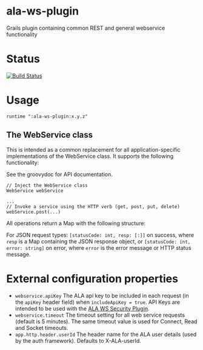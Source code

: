 # ala-ws-plugin
Grails plugin containing common REST and general webservice functionality

# Status
[![Build Status](https://travis-ci.org/AtlasOfLivingAustralia/ala-ws-plugin.svg?branch=master)](https://travis-ci.org/AtlasOfLivingAustralia/ala-ws-plugin)


# Usage

```
runtime ":ala-ws-plugin:x.y.z"
```


## The WebService class

This is intended as a common replacement for all application-specific implementations of the WebService class. It supports the following functionality:

See the groovydoc for API documentation.

```
// Inject the WebService class
WebService webService

...
// Invoke a service using the HTTP verb (get, post, put, delete)
webService.post(...)
```

All operations return a Map with the following structure: 

For JSON request types:
```[statusCode: int, resp: [:]]``` on success, where ```resp``` is a Map containing the JSON response object, or ```[statusCode: int, error: string]``` on error, where ```error``` is the error message or HTTP status message.





# External configuration properties
 
* ```webservice.apiKey``` The ALA api key to be included in each request (in the ```apiKey``` header field) when ```includeApiKey = true```. API Keys are intended to be used with the [ALA WS Security Plugin](https://github.com/AtlasOfLivingAustralia/ala-ws-security-plugin).
* ```webservice.timeout``` The timeout setting for all web service requests (default is 5 minutes). The same timeout value is used for Connect, Read and Socket timeouts.
* ```app.http.header.userId``` The header name for the ALA user details (used by the auth framework). Defaults to X-ALA-userId.